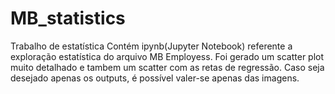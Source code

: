# MB_statistics

  Trabalho de estatística
  Contém ipynb(Jupyter Notebook) referente a
exploração estatística do arquivo MB Employess.
  Foi gerado um scatter plot muito detalhado e
tambem um scatter com as retas de regressão.
  Caso seja desejado apenas os outputs, é possível
valer-se apenas das imagens.
